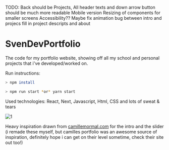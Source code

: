TODO:
Back should be Projects, All header texts and down arrow button should be much more readable
Mobile version
Resizing of components for smaller screens
Accessibility??
Maybe fix animation bug between intro and projecs
fill in project descripts and about
# SvenDevPortfolio
The code for my portfolio website, showing off all my school and personal projects that i've developed/worked on.

Run instructions:

```bash
> npm install
```

```bash
> npm run start *or* yarn start
```

Used technologies:
React, Next, Javascript, Html, CSS and lots of sweat & tears

![1](https://github.com/user-attachments/assets/569b031c-6c05-4c63-afc9-1171118061df)


Heavy inspiration drawn from [camillemormal.com](https://camillemormal.com) for the intro and the slider (i remade these myself, but camilles portfolio was an awesome source of inspiration, definitely hope i can get on their level sometime, check their site out too!)
